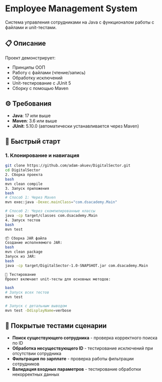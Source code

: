 # Employee Management System

Система управления сотрудниками на Java с функционалом работы с файлами и unit-тестами.

## 📋 Описание

Проект демонстрирует:
- Принципы ООП
- Работу с файлами (чтение/запись)
- Обработку исключений
- Unit-тестирование с JUnit 5
- Сборку с помощью Maven

## ⚙️ Требования

- **Java**: 17 или выше
- **Maven**: 3.6 или выше
- **JUnit**: 5.10.0 (автоматически устанавливается через Maven)

## 🚀 Быстрый старт

### 1. Клонирование и навигация
```bash
git clone https://github.com/adam-akuev/DigitalSector.git
cd DigitalSector
2. Сборка проекта
bash
mvn clean compile
3. Запуск приложения
bash
# Способ 1: Через Maven
mvn exec:java -Dexec.mainClass="com.dsacademy.Main"

# Способ 2: Через скомпилированные классы
java -cp target/classes com.dsacademy.Main
4. Запуск тестов
bash
mvn test

📦 Сборка JAR файла
Создание исполняемого JAR:
bash
mvn clean package
Запуск из JAR:
bash
java -cp target/DigitalSector-1.0-SNAPSHOT.jar com.dsacademy.Main

🧪 Тестирование
Проект включает unit-тесты для основных методов:

bash
# Запуск всех тестов
mvn test

# Запуск с детальным выводом
mvn test -DdisplayName=verbose
```
## 🧪 Покрытые тестами сценарии

- **Поиск существующего сотрудника** - проверка корректного поиска по ID
- **Обработка несуществующего ID** - тестирование исключений при отсутствии сотрудника  
- **Фильтрация по зарплате** - проверка работы фильтрации сотрудников
- **Валидация входных параметров** - тестирование обработки некорректных данных
